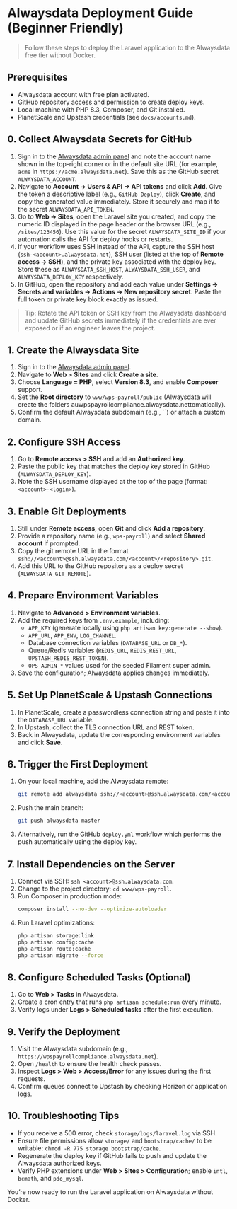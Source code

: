 # Alwaysdata Deployment Guide (Beginner Friendly)

> Follow these steps to deploy the Laravel application to the Alwaysdata free tier without Docker.

## Prerequisites
- Alwaysdata account with free plan activated.
- GitHub repository access and permission to create deploy keys.
- Local machine with PHP 8.3, Composer, and Git installed.
- PlanetScale and Upstash credentials (see `docs/accounts.md`).

## 0. Collect Alwaysdata Secrets for GitHub
1. Sign in to the [Alwaysdata admin panel](https://admin.alwaysdata.com/) and note the account name shown in the top-right corner or in the default site URL (for example, `acme` in `https://acme.alwaysdata.net`). Save this as the GitHub secret `ALWAYSDATA_ACCOUNT`.
2. Navigate to **Account → Users & API → API tokens** and click **Add**. Give the token a descriptive label (e.g., `GitHub Deploy`), click **Create**, and copy the generated value immediately. Store it securely and map it to the secret `ALWAYSDATA_API_TOKEN`.
3. Go to **Web → Sites**, open the Laravel site you created, and copy the numeric ID displayed in the page header or the browser URL (e.g., `/sites/123456`). Use this value for the secret `ALWAYSDATA_SITE_ID` if your automation calls the API for deploy hooks or restarts.
4. If your workflow uses SSH instead of the API, capture the SSH host (`ssh-<account>.alwaysdata.net`), SSH user (listed at the top of **Remote access → SSH**), and the private key associated with the deploy key. Store these as `ALWAYSDATA_SSH_HOST`, `ALWAYSDATA_SSH_USER`, and `ALWAYSDATA_DEPLOY_KEY` respectively.
5. In GitHub, open the repository and add each value under **Settings → Secrets and variables → Actions → New repository secret**. Paste the full token or private key block exactly as issued.

> Tip: Rotate the API token or SSH key from the Alwaysdata dashboard and update GitHub secrets immediately if the credentials are ever exposed or if an engineer leaves the project.

## 1. Create the Alwaysdata Site
1. Sign in to the [Alwaysdata admin panel](https://admin.alwaysdata.com/).
2. Navigate to **Web > Sites** and click **Create a site**.
3. Choose **Language = PHP**, select **Version 8.3**, and enable **Composer** support.
4. Set the **Root directory** to `www/wps-payroll/public` (Alwaysdata will create the folders auwpspayrollcompliance.alwaysdata.nettomatically).
5. Confirm the default Alwaysdata subdomain (e.g., ``) or attach a custom domain.

## 2. Configure SSH Access
1. Go to **Remote access > SSH** and add an **Authorized key**.
2. Paste the public key that matches the deploy key stored in GitHub (`ALWAYSDATA_DEPLOY_KEY`).
3. Note the SSH username displayed at the top of the page (format: `<account>-<login>`).

## 3. Enable Git Deployments
1. Still under **Remote access**, open **Git** and click **Add a repository**.
2. Provide a repository name (e.g., `wps-payroll`) and select **Shared account** if prompted.
3. Copy the git remote URL in the format `ssh://<account>@ssh.alwaysdata.com/<account>/<repository>.git`.
4. Add this URL to the GitHub repository as a deploy secret (`ALWAYSDATA_GIT_REMOTE`).

## 4. Prepare Environment Variables
1. Navigate to **Advanced > Environment variables**.
2. Add the required keys from `.env.example`, including:
   - `APP_KEY` (generate locally using `php artisan key:generate --show`).
   - `APP_URL`, `APP_ENV`, `LOG_CHANNEL`.
   - Database connection variables (`DATABASE_URL` or `DB_*`).
   - Queue/Redis variables (`REDIS_URL`, `REDIS_REST_URL`, `UPSTASH_REDIS_REST_TOKEN`).
   - `OPS_ADMIN_*` values used for the seeded Filament super admin.
3. Save the configuration; Alwaysdata applies changes immediately.

## 5. Set Up PlanetScale & Upstash Connections
1. In PlanetScale, create a passwordless connection string and paste it into the `DATABASE_URL` variable.
2. In Upstash, collect the TLS connection URL and REST token.
3. Back in Alwaysdata, update the corresponding environment variables and click **Save**.

## 6. Trigger the First Deployment
1. On your local machine, add the Alwaysdata remote:
   ```bash
   git remote add alwaysdata ssh://<account>@ssh.alwaysdata.com/<account>/<repository>.git
   ```
2. Push the main branch:
   ```bash
   git push alwaysdata master
   ```
3. Alternatively, run the GitHub `deploy.yml` workflow which performs the push automatically using the deploy key.

## 7. Install Dependencies on the Server
1. Connect via SSH: `ssh <account>@ssh.alwaysdata.com`.
2. Change to the project directory: `cd www/wps-payroll`.
3. Run Composer in production mode:
   ```bash
   composer install --no-dev --optimize-autoloader
   ```
4. Run Laravel optimizations:
   ```bash
   php artisan storage:link
   php artisan config:cache
   php artisan route:cache
   php artisan migrate --force
   ```

## 8. Configure Scheduled Tasks (Optional)
1. Go to **Web > Tasks** in Alwaysdata.
2. Create a cron entry that runs `php artisan schedule:run` every minute.
3. Verify logs under **Logs > Scheduled tasks** after the first execution.

## 9. Verify the Deployment
1. Visit the Alwaysdata subdomain (e.g., `https://wpspayrollcompliance.alwaysdata.net`).
2. Open `/health` to ensure the health check passes.
3. Inspect **Logs > Web > Access/Error** for any issues during the first requests.
4. Confirm queues connect to Upstash by checking Horizon or application logs.

## 10. Troubleshooting Tips
- If you receive a 500 error, check `storage/logs/laravel.log` via SSH.
- Ensure file permissions allow `storage/` and `bootstrap/cache/` to be writable: `chmod -R 775 storage bootstrap/cache`.
- Regenerate the deploy key if GitHub fails to push and update the Alwaysdata authorized keys.
- Verify PHP extensions under **Web > Sites > Configuration**; enable `intl`, `bcmath`, and `pdo_mysql`.

You’re now ready to run the Laravel application on Alwaysdata without Docker.
